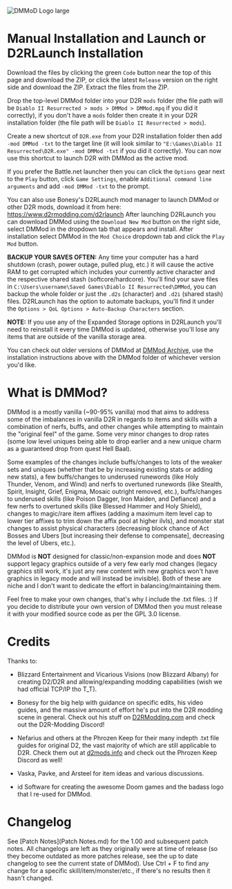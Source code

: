 ![DMMoD Logo large](https://github.com/DarkMasterMan0/DMMod/assets/87884578/9c781fee-a103-4212-835b-54e764fa8f28)

# Manual Installation and Launch or D2RLaunch Installation
Download the files by clicking the green `Code` button near the top of this page and download the ZIP, or click the latest `Release` version on the right side and download the ZIP. Extract the files from the ZIP.

Drop the top-level DMMod folder into your D2R `mods` folder (the file path will be `Diablo II Resurrected > mods > DMMod > DMMod.mpq` if you did it correctly), if you don't have a `mods` folder then create it in your D2R installation folder (the file path will be `Diablo II Resurrected > mods`).

Create a new shortcut of `D2R.exe` from your D2R installation folder then add `-mod DMMod -txt` to the target line (it will look similar to `"E:\Games\Diablo II Resurrected\D2R.exe" -mod DMMod -txt` if you did it correctly). You can now use this shortcut to launch D2R with DMMod as the active mod. 

If you prefer the Battle.net launcher then you can click the `Options` gear next to the `Play` button, click `Game Settings`, enable `Additional command line arguments` and add `-mod DMMod -txt` to the prompt.

You can also use Bonesy's D2RLaunch mod manager to launch DMMod or other D2R mods, download it from here: https://www.d2rmodding.com/d2rlaunch After launching D2RLaunch you can download DMMod using the `Download New Mod` button on the right side, select DMMod in the dropdown tab that appears and install. After installation select DMMod in the `Mod Choice` dropdown tab and click the `Play Mod` button.

**BACKUP YOUR SAVES OFTEN:** Any time your computer has a hard shutdown (crash, power outage, pulled plug, etc.) it will cause the active RAM to get corrupted which includes your currently active character and the respective shared stash (softcore/hardcore). You'll find your save files in `C:\Users\username\Saved Games\Diablo II Resurrected\DMMod`, you can backup the whole folder or just the `.d2s` (character) and `.d2i` (shared stash) files. D2RLaunch has the option to automate backups, you'll find it under the `Options > QoL Options > Auto-Backup Characters` section.

**NOTE:** If you use any of the Expanded Storage options in D2RLaunch you'll need to reinstall it every time DMMod is updated, otherwise you'll lose any items that are outside of the vanilla storage area.

You can check out older versions of DMMod at [DMMod Archive](https://github.com/DarkMasterMan0/DMMod-Archive), use the installation instructions above with the DMMod folder of whichever version you'd like.

# What is DMMod?
DMMod is a mostly vanilla (~90-95% vanilla) mod that aims to address some of the imbalances in vanilla D2R in regards to items and skills with a combination of nerfs, buffs, and other changes while attempting to maintain the "original feel" of the game. Some very minor changes to drop rates (some low level uniques being able to drop earlier and a new unique charm as a guaranteed drop from quest Hell Baal).

Some examples of the changes include buffs/changes to lots of the weaker sets and uniques (whether that be by increasing existing stats or adding new stats), a few buffs/changes to underused runewords (like Holy Thunder, Venom, and Wind) and nerfs to overtuned runewords (like Stealth, Spirit, Insight, Grief, Enigma, Mosaic outright removed, etc.), buffs/changes to underused skills (like Poison Dagger, Iron Maiden, and Defiance) and a few nerfs to overtuned skills (like Blessed Hammer and Holy Shield), changes to magic/rare item affixes (adding a maximum item level cap to lower tier affixes to trim down the affix pool at higher ilvls), and monster stat changes to assist physical characters (decreasing block chance of Act Bosses and Ubers [but increasing their defense to compensate], decreasing the level of Ubers, etc.).

DMMod is **NOT** designed for classic/non-expansion mode and does **NOT** support legacy graphics outside of a very few early mod changes (legacy graphics still work, it's just any new content with new graphics won't have graphics in legacy mode and will instead be invisible). Both of these are niche and I don't want to dedicate the effort in balancing/maintaining them.

Feel free to make your own changes, that's why I include the .txt files. :) If you decide to distribute your own version of DMMod then you must release it with your modified source code as per the GPL 3.0 license.

# Credits
Thanks to:

* Blizzard Entertainment and Vicarious Visions (now Blizzard Albany) for creating D2/D2R and allowing/expanding modding capabilities (wish we had official TCP/IP tho T_T).

* Bonesy for the big help with guidance on specific edits, his video guides, and the massive amount of effort he's put into the D2R modding scene in general. Check out his stuff on [D2RModding.com](D2RModding.com) and check out the D2R-Modding Discord!

* Nefarius and others at the Phrozen Keep for their many indepth .txt file guides for original D2, the vast majority of which are still applicable to D2R. Check them out at [d2mods.info](d2mods.info) and check out the Phrozen Keep Discord as well!

* Vaska, Pavke, and Arsteel for item ideas and various discussions.

* id Software for creating the awesome Doom games and the badass logo that I re-used for DMMod.

# Changelog
See [Patch Notes](Patch Notes.md) for the 1.00 and subsequent patch notes. All changelogs are left as they originally were at time of release (so they become outdated as more patches release, see the up to date changelog to see the current state of DMMod). Use Ctrl + F to find any change for a specific skill/item/monster/etc., if there's no results then it hasn't changed.